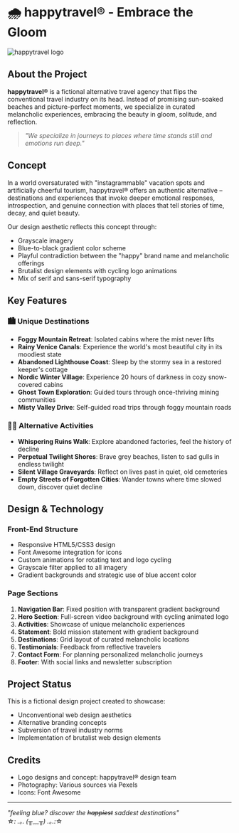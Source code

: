 # 🌧️ happytravel® - Embrace the Gloom

![happytravel logo](https://res.cloudinary.com/dsy30p7gf/image/upload/v1745098167/happytravel-gif_u4qwkm.gif)

## About the Project

**happytravel®** is a fictional alternative travel agency that flips the conventional travel industry on its head. Instead of promising sun-soaked beaches and picture-perfect moments, we specialize in curated melancholic experiences, embracing the beauty in gloom, solitude, and reflection.

> *"We specialize in journeys to places where time stands still and emotions run deep."*

## Concept

In a world oversaturated with "instagrammable" vacation spots and artificially cheerful tourism, happytravel® offers an authentic alternative – destinations and experiences that invoke deeper emotional responses, introspection, and genuine connection with places that tell stories of time, decay, and quiet beauty.

Our design aesthetic reflects this concept through:

- Grayscale imagery
- Blue-to-black gradient color scheme
- Playful contradiction between the "happy" brand name and melancholic offerings
- Brutalist design elements with cycling logo animations
- Mix of serif and sans-serif typography

## Key Features

### 🏙️ Unique Destinations

- **Foggy Mountain Retreat**: Isolated cabins where the mist never lifts
- **Rainy Venice Canals**: Experience the world's most beautiful city in its moodiest state
- **Abandoned Lighthouse Coast**: Sleep by the stormy sea in a restored keeper's cottage
- **Nordic Winter Village**: Experience 20 hours of darkness in cozy snow-covered cabins
- **Ghost Town Exploration**: Guided tours through once-thriving mining communities
- **Misty Valley Drive**: Self-guided road trips through foggy mountain roads

### 🚶‍♀️ Alternative Activities

- **Whispering Ruins Walk**: Explore abandoned factories, feel the history of decline
- **Perpetual Twilight Shores**: Brave grey beaches, listen to sad gulls in endless twilight
- **Silent Village Graveyards**: Reflect on lives past in quiet, old cemeteries
- **Empty Streets of Forgotten Cities**: Wander towns where time slowed down, discover quiet decline

## Design & Technology

### Front-End Structure

- Responsive HTML5/CSS3 design
- Font Awesome integration for icons
- Custom animations for rotating text and logo cycling
- Grayscale filter applied to all imagery
- Gradient backgrounds and strategic use of blue accent color

### Page Sections

1. **Navigation Bar**: Fixed position with transparent gradient background
2. **Hero Section**: Full-screen video background with cycling animated logo
3. **Activities**: Showcase of unique melancholic experiences
4. **Statement**: Bold mission statement with gradient background
5. **Destinations**: Grid layout of curated melancholic locations
6. **Testimonials**: Feedback from reflective travelers
7. **Contact Form**: For planning personalized melancholic journeys
8. **Footer**: With social links and newsletter subscription

## Project Status

This is a fictional design project created to showcase:
- Unconventional web design aesthetics
- Alternative branding concepts
- Subversion of travel industry norms
- Implementation of brutalist web design elements

## Credits

- Logo designs and concept: happytravel® design team
- Photography: Various sources via Pexels
- Icons: Font Awesome

---

*"feeling blue? discover the ~~happiest~~ saddest destinations"*  
☆*: .｡. (╥﹏╥) .｡.:*☆
